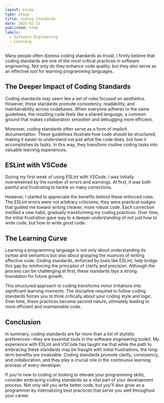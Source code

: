 ```yaml
---
layout: essay
type: essay
title: Coding Standards
date: 2025-02-13
published: true
labels:
  - Software Engineering
  - Learning
---
```


Many people often dismiss coding standards as trivial, I firmly believe that coding standards are one of the most critical practices in software engineering. Not only do they enhance code quality, but they also serve as an effective tool for learning programming languages.

## The Deeper Impact of Coding Standards

Coding standards may seem like a set of rules focused on aesthetics. However, these standards promote consistency, readability, and maintainability across codebases. When everyone adheres to the same guidelines, the resulting code feels like a shared language, a common ground that makes collaboration smoother and debugging more efficient.

Moreover, coding standards often serve as a form of implicit documentation. These guidelines illustrate how code should be structured, making it easier to understand not just *what* the code does, but *how* it accomplishes its tasks. In this way, they transform routine coding tasks into valuable learning experiences.

## ESLint with VSCode

During my first week of using ESLint with VSCode, I was initially overwhelmed by the number of errors and warnings. At first, it was both painful and frustrating to tackle so many corrections.

However, I started to appreciate the benefits behind these enforced rules. The ESLint errors were not arbitrary criticisms; they were practical nudges that guided me toward writing cleaner, more robust code. Each correction instilled a new habit, gradually transforming my coding practices. Over time, the initial frustration gave way to a deeper understanding of not just how to write code, but how to write *good* code.

## The Learning Curve

Learning a programming language is not only about understanding its syntax and semantics but also about grasping the nuances of writing effective code. Coding standards, enforced by tools like ESLint, help bridge this gap by reinforcing the principles of clarity and precision. Although the process can be challenging at first, these standards lays a strong foundation for future growth.

This structured approach to coding transforms minor irritations into significant learning moments. The discipline required to follow coding standards forces you to think critically about your coding style and logic. Over time, these practices become second nature, ultimately leading to more efficient and maintainable code.

## Conclusion

In summary, coding standards are far more than a list of stylistic preferences—they are essential tools in the software engineering toolkit. My experience with ESLint and VSCode has taught me that while the path to embracing these standards may be fraught with initial frustrations, the long-term benefits are invaluable. Coding standards promote clarity, consistency, and collaboration, and they play a crucial role in the continuous learning process of every developer.

If you're new to coding or looking to elevate your programming skills, consider embracing coding standards as a vital part of your development process. Not only will you write better code, but you'll also grow as a programmer by internalizing best practices that serve you well throughout your career.
